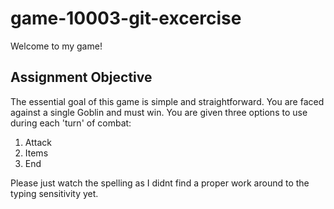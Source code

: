 # game-10003-git-excercise
Welcome to my game!

## Assignment Objective
The essential goal of this game is simple and straightforward. You are faced against a single Goblin and must win.
You are given three options to use during each 'turn' of combat:
1. Attack
2. Items
3. End

Please just watch the spelling as I didnt find a proper work around to the typing sensitivity yet.
